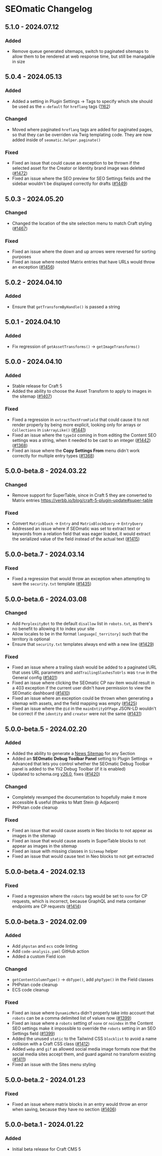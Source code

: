 # SEOmatic Changelog

## 5.1.0 - 2024.07.12
### Added
* Remove queue generated sitemaps, switch to paginated sitemaps to allow them to be rendered at web response time, but still be managable in size

## 5.0.4 - 2024.05.13
### Added
* Added a setting in Plugin Settings -> Tags to specify which site should be used as the `x-default` for `hreflang` tags ([1162](https://github.com/nystudio107/craft-seomatic/issues/1162))

### Changed
* Moved where paginated `hreflang` tags are added for paginated pages, so that they can be overriden via Twig templating code. They are now added inside of `seomatic.helper.paginate()`

### Fixed
* Fixed an issue that could cause an exception to be thrown if the selected asset for the Creator or Identity brand image was deleted ([#1472](https://github.com/nystudio107/craft-seomatic/issues/1472))
* Fixed an issue where the SEO preview for SEO Settings fields and the sidebar wouldn't be displayed correctly for drafts ([#1449](https://github.com/nystudio107/craft-seomatic/issues/1449))

## 5.0.3 - 2024.05.20
### Changed
* Changed the location of the site selection menu to match Craft styling ([#1467](https://github.com/nystudio107/craft-seomatic/pull/1467))

### Fixed
* Fixed an issue where the down and up arrows were reversed for sorting purposes
* Fixed an issue where nested Matrix entries that have URLs would throw an exception ([#1456](https://github.com/nystudio107/craft-seomatic/issues/1456))

## 5.0.2 - 2024.04.10
### Added
* Ensure that `getTransformByHandle()` is passed a string

## 5.0.1 - 2024.04.10
### Added
* Fix regression of `getAssetTransforms()` -> `getImageTransforms()`

## 5.0.0 - 2024.04.10
### Added
* Stable release for Craft 5
* Added the ability to choose the Asset Transform to apply to images in the sitemap ([#1407](https://github.com/nystudio107/craft-seomatic/issues/1407))

### Fixed
* Fixed a regression in `extractTextFromField` that could cause it to not render properly by being more explicit, looking only for arrays or `Collections` in `isArrayLike()` ([#1441](https://github.com/nystudio107/craft-seomatic/issues/1441))
* Fixed an issue where the `typeId` coming in from editing the Content SEO settings was a string, when it needed to be cast to an integer ([#1442](https://github.com/nystudio107/craft-seomatic/issues/1442)) ([#1368](https://github.com/nystudio107/craft-seomatic/issues/1368))
* Fixed an issue where the **Copy Settings From** menu didn't work correctly for multiple entry types ([#1368](https://github.com/nystudio107/craft-seomatic/issues/1368))

## 5.0.0-beta.8 - 2024.03.22
### Changed
* Remove support for SuperTable, since in Craft 5 they are converted to Matrix entries https://verbb.io/blog/craft-5-plugin-update#super-table

### Fixed
* Convert `MatrixBlock` -> `Entry` and `MatrixBlockQuery` -> `EntryQuery`
* Addressed an issue where if SEOmatic was set to extract text or keywords from a relation field that was eager loaded, it would extract the serialized value of the field instead of the actual text ([#1415](https://github.com/nystudio107/craft-seomatic/issues/1415))

## 5.0.0-beta.7 - 2024.03.14
### Fixed
* Fixed a regression that would throw an exception when attempting to save the `security.txt` template ([#1435](https://github.com/nystudio107/craft-seomatic/issues/1435))

## 5.0.0-beta.6 - 2024.03.08
### Changed
* Add `PerplexityBot` to the default `disallow` list in `robots.txt`, as there's no benefit to allowing it to index your site
* Allow locales to be in the format `language[_territory]` such that the territory is optional
* Ensure that `security.txt` templates always end with a new line ([#1429](https://github.com/nystudio107/craft-seomatic/issues/1429))

### Fixed
* Fixed an issue where a trailing slash would be added to a paginated URL that uses URL parameters and `addTrailingSlashesToUrls` was `true` in the General config ([#1401](https://github.com/nystudio107/craft-seomatic/issues/1401))
* Fixed an issue where clicking the SEOmatic CP nav item would result in a 403 exception if the current user didn't have permission to view the SEOmatic dashboard ([#1410](https://github.com/nystudio107/craft-seomatic/issues/1410))
* Fixed an issue where an exception could be thrown when generating a sitemap with assets, and the field mapping was empty ([#1425](https://github.com/nystudio107/craft-seomatic/issues/1425))
* Fixed an issue where the `@id` in the `mainEntityOfPage` JSON-LD wouldn't be correct if the `identity` and `creator` were not the same ([#1431](https://github.com/nystudio107/craft-seomatic/pull/1431))

## 5.0.0-beta.5 - 2024.02.20
### Added
* Added the ability to generate a [News Sitemap](https://developers.google.com/search/docs/crawling-indexing/sitemaps/news-sitemap) for any Section
* Added an **SEOmatic Debug Toolbar Panel** setting to Plugin Settings → Advanced that lets you control whether the SEOmatic Debug Toolbar panel is added to the Yii2 Debug Toolbar (if it is enabled)
* Updated to schema.org [v26.0](https://schema.org/docs/releases.html), fixes ([#1420](https://github.com/nystudio107/craft-seomatic/issues/1420))

### Changed
* Completely revamped the documentation to hopefully make it more accessible & useful (thanks to Matt Stein @ Adjacent)
* PHPstan code cleanup

### Fixed
* Fixed an issue that would cause assets in Neo blocks to not appear as images in the sitemap
* Fixed an issue that would cause assets in SuperTable blocks to not appear as images in the sitemap
* Fixed an issue with missing classes in `Sitemap` helper
* Fixed an issue that would cause text in Neo blocks to not get extracted

## 5.0.0-beta.4 - 2024.02.13
### Fixed
* Fixed a regression where the `robots` tag would be set to `none` for CP requests, which is incorrect, because GraphQL and meta container endpoints are CP requests  ([#1414](https://github.com/nystudio107/craft-seomatic/issues/1414))

## 5.0.0-beta.3 - 2024.02.09
### Added
* Add `phpstan` and `ecs` code linting
* Add `code-analysis.yaml` GitHub action
* Added a custom Field icon

### Changed
* `getContentColumnType()` -> `dbType()`, add `phpType()` in the Field classes
* PHPstan code cleanup
* ECS code cleanup

### Fixed
* Fixed an issue where `DynamicMeta` didn't properly take into account that `robots` can be a comma delimited list of values now ([#1399](https://github.com/nystudio107/craft-seomatic/issues/1399))
* Fixed an issue where a `robots` setting of `none` or `noindex` in the Content SEO settings make it impossible to override the `robots` setting in an SEO Settings field ([#1399](https://github.com/nystudio107/craft-seomatic/issues/1399))
* Added  the unused `static` to the Tailwind CSS `blocklist` to avoid a name collision with a Craft CSS class ([#1412](https://github.com/nystudio107/craft-seomatic/issues/1412))
* Added `webp` and `gif` as allowed social media image formats now that the social media sites accept them, and guard against no transform existing ([#1411](https://github.com/nystudio107/craft-seomatic/issues/1411))
* Fixed an issue with the Sites menu styling

## 5.0.0-beta.2 - 2024.01.23
### Fixed
* Fixed an issue where matrix blocks in an entry would throw an error when saving, because they have no section ([#1406](https://github.com/nystudio107/craft-seomatic/issues/1406))

## 5.0.0-beta.1 - 2024.01.22
### Added
* Initial beta release for Craft CMS 5
